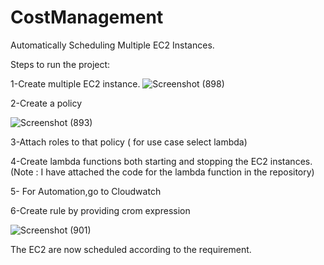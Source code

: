 # CostManagement
Automatically Scheduling Multiple EC2 Instances.

Steps to run the project:

1-Create multiple EC2 instance.
![Screenshot (898)](https://user-images.githubusercontent.com/70852077/181308161-d0e11125-86c1-4fd6-8d82-dbd08f475bff.png)


2-Create a policy 

![Screenshot (893)](https://user-images.githubusercontent.com/70852077/181307192-29a9d814-37d9-40b0-8bfe-aeba09425319.png)


3-Attach roles to that policy ( for use case select lambda)

4-Create  lambda functions both starting and stopping the EC2 instances. 
(Note : I have attached the code for the lambda function in the repository)

5- For Automation,go to Cloudwatch 

6-Create rule by providing crom expression

![Screenshot (901)](https://user-images.githubusercontent.com/70852077/181307811-b0979224-f062-46f8-8c9d-9c6bed22d7a5.png)



The EC2 are now scheduled according to the requirement.


